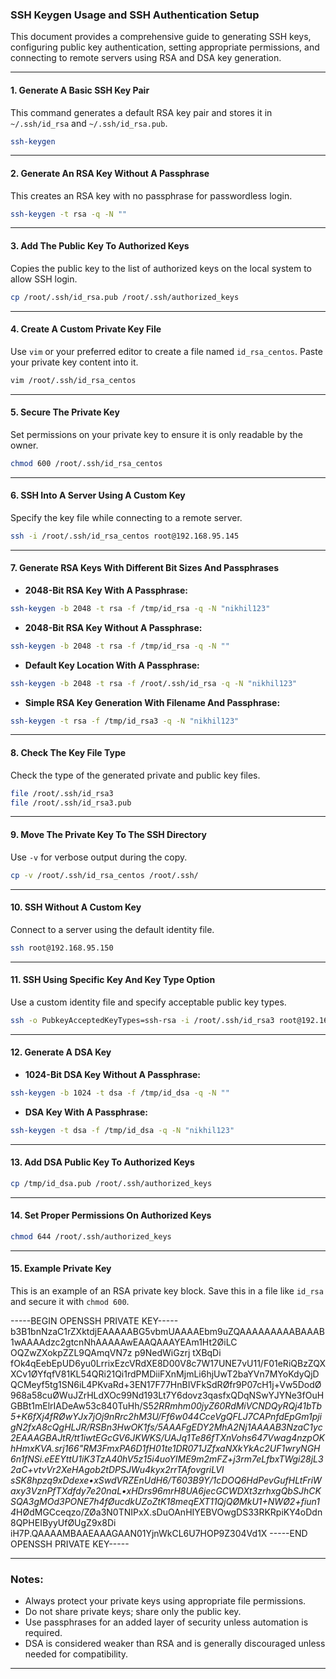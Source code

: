 
### SSH Keygen Usage and SSH Authentication Setup

This document provides a comprehensive guide to generating SSH keys, configuring public key authentication, setting appropriate permissions, and connecting to remote servers using RSA and DSA key generation.

---

#### 1. **Generate A Basic SSH Key Pair**

This command generates a default RSA key pair and stores it in `~/.ssh/id_rsa` and `~/.ssh/id_rsa.pub`.

```bash
ssh-keygen
```

---

#### 2. **Generate An RSA Key Without A Passphrase**

This creates an RSA key with no passphrase for passwordless login.

```bash
ssh-keygen -t rsa -q -N ""
```

---

#### 3. **Add The Public Key To Authorized Keys**

Copies the public key to the list of authorized keys on the local system to allow SSH login.

```bash
cp /root/.ssh/id_rsa.pub /root/.ssh/authorized_keys
```

---

#### 4. **Create A Custom Private Key File**

Use `vim` or your preferred editor to create a file named `id_rsa_centos`. Paste your private key content into it.

```bash
vim /root/.ssh/id_rsa_centos
```

---

#### 5. **Secure The Private Key**

Set permissions on your private key to ensure it is only readable by the owner.

```bash
chmod 600 /root/.ssh/id_rsa_centos
```

---

#### 6. **SSH Into A Server Using A Custom Key**

Specify the key file while connecting to a remote server.

```bash
ssh -i /root/.ssh/id_rsa_centos root@192.168.95.145
```

---

#### 7. **Generate RSA Keys With Different Bit Sizes And Passphrases**

- **2048-Bit RSA Key With A Passphrase:**

```bash
ssh-keygen -b 2048 -t rsa -f /tmp/id_rsa -q -N "nikhil123"
```

- **2048-Bit RSA Key Without A Passphrase:**

```bash
ssh-keygen -b 2048 -t rsa -f /tmp/id_rsa -q -N ""
```

- **Default Key Location With A Passphrase:**

```bash
ssh-keygen -b 2048 -t rsa -f /root/.ssh/id_rsa -q -N "nikhil123"
```

- **Simple RSA Key Generation With Filename And Passphrase:**

```bash
ssh-keygen -t rsa -f /tmp/id_rsa3 -q -N "nikhil123"
```

---

#### 8. **Check The Key File Type**

Check the type of the generated private and public key files.

```bash
file /root/.ssh/id_rsa3
file /root/.ssh/id_rsa3.pub
```

---

#### 9. **Move The Private Key To The SSH Directory**

Use `-v` for verbose output during the copy.

```bash
cp -v /root/.ssh/id_rsa_centos /root/.ssh/
```

---

#### 10. **SSH Without A Custom Key**

Connect to a server using the default identity file.

```bash
ssh root@192.168.95.150
```

---

#### 11. **SSH Using Specific Key And Key Type Option**

Use a custom identity file and specify acceptable public key types.

```bash
ssh -o PubkeyAcceptedKeyTypes=ssh-rsa -i /root/.ssh/id_rsa3 root@192.168.95.160
```

---

#### 12. **Generate A DSA Key**

- **1024-Bit DSA Key Without A Passphrase:**

```bash
ssh-keygen -b 1024 -t dsa -f /tmp/id_dsa -q -N ""
```

- **DSA Key With A Passphrase:**

```bash
ssh-keygen -t dsa -f /tmp/id_dsa -q -N "nikhil123"
```

---

#### 13. **Add DSA Public Key To Authorized Keys**

```bash
cp /tmp/id_dsa.pub /root/.ssh/authorized_keys
```

---

#### 14. **Set Proper Permissions On Authorized Keys**

```bash
chmod 644 /root/.ssh/authorized_keys
```

---

#### 15. **Example Private Key**

This is an example of an RSA private key block. Save this in a file like `id_rsa` and secure it with `chmod 600`.

-----BEGIN OPENSSH PRIVATE KEY-----
b3B1bnNzaC1rZXktdjEAAAAABG5vbmUAAAAEbm9uZQAAAAAAAAABAAAB1wAAAAdzc2gtcnNhAAAAAwEAAQAAAYEAm1Ht2ØiLC
OQZwZXokpZZL9QAmqVN7z p9NedWiGzrj tXBqDi fOk4qEebEpUD6yu0LrrixEzcVRdXE8D00V8c7W17UNE7vU11/F01eRiQBzZQXXCv1ØYfqfV81KL54QRi21Qi1rdPMDiiFXnMjmLi6hjUwT2baYVn7MYoKdyQjDQCMeyf5tg1SN6iL4PKvaRd+3EN17F77HnBIVFkSdRØfr9P07cH1j+Vw5DodØ968a58cuØWuJZrHLdXOc99Nd193Lt7Y6dovz3qasfxQDqNSwYJYNe3fOuHGBBt1mElrIADeAw53c840TuHh/S5*2RRmhm00jyZ60RdMiVCNDQyRQj41bTb5+K6fXj4fRØwYJx7jOj9nRrc2hM3U/Ff6w044CceVgQFLJ7CAPnfdEpGm1pjigN2fxA8cQgHLJR/RSBn3HwOK1fs/5AAAFgEDY2MhA2Nj1AAAAB3NzaC1yc2EAAAGBAJtR/tt1iwtEGcGV6JKWKS/UAJq1Te86fTXnVohs647Vwag4nzpOKhHmxKVA.srj166"RM3FmxPA6D1fH01te1DR071JZfxaNXkYkAc2UF1wryNGH6n1fNSi.eEEYttU1iK3TzA40hV5z15i4uoYIME9m2mFZ+j3rm7eLfbxTWgi28jL32aC+vtvVr2XeHAgob2tDPSJWu4kyx2rrTAfovgriLVI
sSK8hpzq9xDdexe•xSwdVRZEnUdH6/T603B9Y/1cDOQ6HdPevGufHLtFriWaxy3VznPfTXdfdy7e20naL•xHDrs96mrH8UA6jecGCWDXt3zrhxgQbSJhCKSQA3gMOd3PONE7h4fØucdkUZoZtK18meqEXT11QjQØMkU1+NWØ2+fiun14*HØdMGCceqzo/ZØa3N0TNIPxX.sDuOAnHIYEBVOwgDS33RKRpiKY4oDdn8QPHEIByyUfØUgZ9x8Di iH7P.QAAAAMBAAEAAAGAAN01YjnWkCL6U7HOP9Z304Vd1X
-----END OPENSSH PRIVATE KEY-----

---

### Notes:
- Always protect your private keys using appropriate file permissions.
- Do not share private keys; share only the public key.
- Use passphrases for an added layer of security unless automation is required.
- DSA is considered weaker than RSA and is generally discouraged unless needed for compatibility.

---
